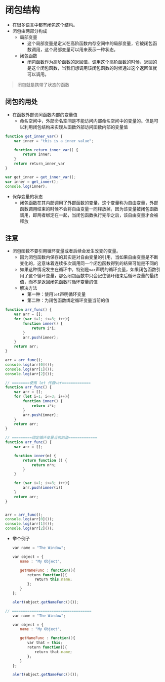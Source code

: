 # 闭包结构
- 在很多语言中都有闭包这个结构。
- 闭包由两部分构成
	- 局部变量
		- 这个局部变量是定义在高阶函数内存空间中的局部变量，它被闭包函数调用，这个局部变量可以用来表示一种状态。
	- 闭包函数
		- 闭包函数作为高阶函数的返回值，调用这个高阶函数的时候，返回的是这个闭包函数，当我们想调用该闭包函数的时候通过这个返回值就可以调用。

> 闭包就是携带了状态的函数


## 闭包的用处
- 在函数外部访问函数内部的变量值
	- 命名空间中，外部命名空间是不能访问内部命名空间中的变量的。但是可以利用闭包结构来实现从函数外部访问函数内部的变量值

```javascript
function get_inner_var() {
    var inner = "this is a inner value";

    function return_inner_var() {
        return inner;
    }
    return return_inner_var
}

var get_inner = get_inner_var();
var inner = get_inner();
console.log(inner);
```

- 保存变量的状态
	- 闭包函数在其内部调用了外部函数的变量，这个变量称为自由变量，外部函数调用结束的时候不会将自由变量一同释放掉，因为该变量被闭包函数调用，即两者绑定在一起，当闭包函数执行完毕之后，该自由变量才会被释放

## 注意
- 闭包函数不要引用循环变量或者后续会发生改变的变量。
	- 因为闭包函数内保存的其实是对自由变量的引用，当如果自由变量是不断变化的，这意味着连续多次调用同一个闭包函数得到的结果可能是不同的
	- 如果这种情况发生在循环中，特别是`var`声明的循环变量，如果闭包函数引用了这个循环变量，那么闭包函数中只会记住循环结束后循环变量的最终值，而不是返回闭包函数时循环变量的值
	- 解决方法
		- 第一种：使用`let`声明循环变量
		- 第二种：为闭包函数绑定循环变量当前的值

```javascript
function arr_func() {
    var arr = [];
    for (var i=1; i<=3; i++){
        function inner() {
            return i*i;
        }
        arr.push(inner);
    }
    return arr;
}

arr = arr_func();
console.log(arr[0]());
console.log(arr[1]());
console.log(arr[2]());

// ========使用 let 代替var=============
function arr_func() {
    var arr = [];
    for (let i=1; i<=3; i++){
        function inner() {
            return i*i;
        }
        arr.push(inner);
    }
    return arr;
}

// =========绑定循环变量当前的值=============
function arr_func() {
    var arr = [];

    function inner(n) {
        return function () {
            return n*n;
        }
    }

    for (var i=1; i<=3; i++){
        arr.push(inner(i))
    }
    return arr;
}


arr = arr_func();
console.log(arr[0]());
console.log(arr[1]());
console.log(arr[2]());
```

- 举个例子

```javascript
　　var name = "The Window";

　　var object = {
　　　　name : "My Object",

　　　　getNameFunc : function(){
　　　　　　return function(){
　　　　　　　　return this.name;
　　　　　　};
　　　　}
　　};

　　alert(object.getNameFunc()());

// ====================================
　　var name = "The Window";

　　var object = {
　　　　name : "My Object",

　　　　getNameFunc : function(){
　　　　　　var that = this;
　　　　　　return function(){
　　　　　　　　return that.name;
　　　　　　};
　　　　}
　　};

　　alert(object.getNameFunc()());

```

